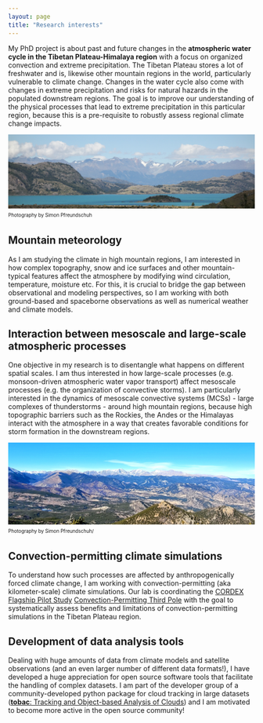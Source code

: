 ```yaml
---
layout: page
title: "Research interests"
---
```



My PhD project is about past and future changes in the **atmospheric water cycle in the Tibetan Plateau-Himalaya region** with a focus on organized convection and extreme precipitation. The Tibetan Plateau stores a lot of freshwater and is, likewise other mountain regions in the world, particularly vulnerable to climate change. Changes in the water cycle also come with changes in extreme precipitation and risks for natural hazards in the populated downstream regions.
The goal is to improve our understanding of the physical processes that lead to extreme precipitation in this particular region, because this is a pre-requisite to robustly assess regional climate change impacts.


![](header.jpg)
<sup><sub>Photography by Simon Pfreundschuh</sub></sup>


## Mountain meteorology

As I am studying the climate in high mountain regions, I am interested in how complex topography, snow and ice surfaces and other mountain-typical features affect the atmosphere by modifying wind circulation, temperature, moisture etc. For this, it is crucial to bridge the gap between observational and modeling perspectives, so I am working with both ground-based and spaceborne observations as well as numerical weather and climate models.

## Interaction between mesoscale and large-scale atmospheric processes 

One objective in my research is to disentangle what happens on different spatial scales. I am thus interested in how large-scale processes (e.g. monsoon-driven atmospheric water vapor transport) affect mesoscale processes (e.g. the organization of convective storms). I am particularly interested in the dynamics of mesoscale convective systems (MCSs) - large complexes of thunderstorms - around high mountain regions, because high topographic barriers such as the Rockies, the Andes or the Himalayas interact with the atmosphere in a way that creates favorable conditions for storm formation in the downstream regions. 

![](colo.jpg)
<sup><sub>Photography by Simon Pfreundschuh/</sub></sup>


## Convection-permitting climate simulations 

To understand how such processes are affected by anthropogenically forced climate change, I am working with
convection-permitting (aka kilometer-scale) climate simulations. Our lab is coordinating the [CORDEX Flagship Pilot Study](https://cordex.org/experiment-guidelines/flagship-pilot-studies/) [Convection-Permitting Third Pole](http://rcg.gvc.gu.se/cordex_fps_cptp/) with the goal to systematically assess
benefits and limitations of convection-permitting simulations in the Tibetan Plateau region. 


## Development of data analysis tools 

Dealing with huge amounts of data from climate models and satellite observations (and an even larger number of different
data formats!), I have developed a huge appreciation for open source software tools that facilitate the handling of complex datasets. I am part of the developer group of a community-developed python package for cloud tracking in large datasets ([**tobac**: Tracking and Object-based Analysis of Clouds](https://github.com/tobac-project/tobac)) and I am motivated to become more active in the open source community! 
